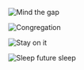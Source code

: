![Mind the gap](/shadwell-posters-1.png)

![Congregation](/shadwell-posters-2.png)

![Stay on it](/shadwell-posters-4.png)

![Sleep future sleep](/shadwell-posters-3.png)